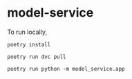 # model-service

To run locally,

`poetry install`

`poetry run dvc pull`

`poetry run python -m model_service.app`